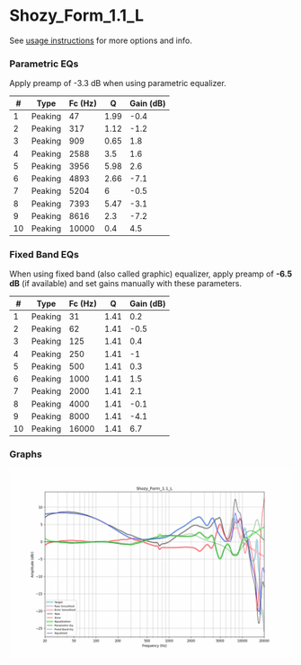 # Shozy_Form_1.1_L
See [usage instructions](https://github.com/jaakkopasanen/AutoEq#usage) for more options and info.

### Parametric EQs
Apply preamp of -3.3 dB when using parametric equalizer.

|   # | Type    |   Fc (Hz) |    Q |   Gain (dB) |
|-----|---------|-----------|------|-------------|
|   1 | Peaking |        47 | 1.99 |        -0.4 |
|   2 | Peaking |       317 | 1.12 |        -1.2 |
|   3 | Peaking |       909 | 0.65 |         1.8 |
|   4 | Peaking |      2588 | 3.5  |         1.6 |
|   5 | Peaking |      3956 | 5.98 |         2.6 |
|   6 | Peaking |      4893 | 2.66 |        -7.1 |
|   7 | Peaking |      5204 | 6    |        -0.5 |
|   8 | Peaking |      7393 | 5.47 |        -3.1 |
|   9 | Peaking |      8616 | 2.3  |        -7.2 |
|  10 | Peaking |     10000 | 0.4  |         4.5 |

### Fixed Band EQs
When using fixed band (also called graphic) equalizer, apply preamp of **-6.5 dB** (if available) and set gains manually with these parameters.

|   # | Type    |   Fc (Hz) |    Q |   Gain (dB) |
|-----|---------|-----------|------|-------------|
|   1 | Peaking |        31 | 1.41 |         0.2 |
|   2 | Peaking |        62 | 1.41 |        -0.5 |
|   3 | Peaking |       125 | 1.41 |         0.4 |
|   4 | Peaking |       250 | 1.41 |        -1   |
|   5 | Peaking |       500 | 1.41 |         0.3 |
|   6 | Peaking |      1000 | 1.41 |         1.5 |
|   7 | Peaking |      2000 | 1.41 |         2.1 |
|   8 | Peaking |      4000 | 1.41 |        -0.1 |
|   9 | Peaking |      8000 | 1.41 |        -4.1 |
|  10 | Peaking |     16000 | 1.41 |         6.7 |

### Graphs
![](./Shozy_Form_1.1_L.png)

